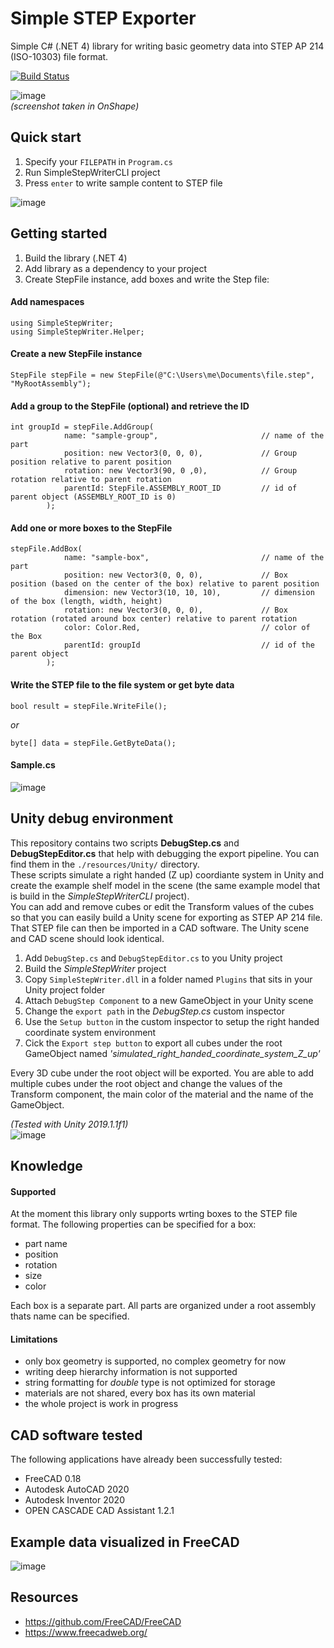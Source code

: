 # Simple STEP Exporter
Simple C# (.NET 4) library for writing basic geometry data into STEP AP 214 (ISO-10303) file format.

[![Build Status](https://travis-ci.com/fabianschl/simple-step-exporter.svg?branch=master)](https://travis-ci.com/fabianschl/simple-step-exporter)

![image](resources/workstation_OnShape_screenshot.JPG "shelf")   
_(screenshot taken in OnShape)_

## Quick start
1. Specify your `FILEPATH` in `Program.cs`
2. Run SimpleStepWriterCLI project
3. Press `enter` to write sample content to STEP file

![image](resources/step_writer_cli.gif "cli")  

## Getting started
1. Build the library (.NET 4)
2. Add library as a dependency to your project
3. Create StepFile instance, add boxes and write the Step file:


#### Add namespaces
```
using SimpleStepWriter;  
using SimpleStepWriter.Helper;  
```

#### Create a new StepFile instance
```
StepFile stepFile = new StepFile(@"C:\Users\me\Documents\file.step", "MyRootAssembly");  
```

#### Add a group to the StepFile (optional) and retrieve the ID
```
int groupId = stepFile.AddGroup(
            name: "sample-group",                       // name of the part
            position: new Vector3(0, 0, 0),             // Group position relative to parent position
            rotation: new Vector3(90, 0 ,0),            // Group rotation relative to parent rotation
            parentId: StepFile.ASSEMBLY_ROOT_ID         // id of parent object (ASSEMBLY_ROOT_ID is 0)
        );
```

#### Add one or more boxes to the StepFile
```
stepFile.AddBox(
            name: "sample-box",                         // name of the part
            position: new Vector3(0, 0, 0),             // Box position (based on the center of the box) relative to parent position 
            dimension: new Vector3(10, 10, 10),         // dimension of the box (length, width, height)
            rotation: new Vector3(0, 0, 0),             // Box rotation (rotated around box center) relative to parent rotation
            color: Color.Red,                           // color of the Box
            parentId: groupId                           // id of the parent object
        ); 
```

#### Write the STEP file to the file system or get byte data
```
bool result = stepFile.WriteFile();  
```
_or_ 
```
byte[] data = stepFile.GetByteData();
```

#### Sample.cs
![image](resources/sample_code_2.JPG "SampleCode")

## Unity debug environment

This repository contains two scripts __DebugStep.cs__ and __DebugStepEditor.cs__ that help with debugging the export pipeline. You can find them in the `./resources/Unity/` directory.  
These scripts simulate a right handed (Z up) coordiante system in Unity and create the example shelf model in the scene (the same example model that is build in the _SimpleStepWriterCLI_ project).  
You can add and remove cubes or edit the Transform values of the cubes so that you can easily build a Unity scene for exporting as STEP AP 214 file. That STEP file can then be imported in a CAD software. The Unity scene and CAD scene should look identical.  

1. Add `DebugStep.cs` and `DebugStepEditor.cs` to you Unity project
2. Build the _SimpleStepWriter_ project
3. Copy `SimpleStepWriter.dll` in a folder named `Plugins` that sits in your Unity project folder
4. Attach `DebugStep Component` to a new GameObject in your Unity scene
5. Change the `export path` in the _DebugStep.cs_ custom inspector
6. Use the `Setup button` in the custom inspector to setup the right handed coordinate system environment
7. Cick the `Export step button` to export all cubes under the root GameObject named _'simulated_right_handed_coordinate_system_Z_up'_ 

Every 3D cube under the root object will be exported. You are able to add multiple cubes under the root object and change the values of the Transform component, the main color of the material and the name of the GameObject.  

 _(Tested with Unity 2019.1.1f1)_    
![image](resources/debug_scripts.gif "unity")  

## Knowledge

#### Supported
At the moment this library only supports wrting boxes to the STEP file format. The following properties can be specified for a box:
* part name
* position
* rotation
* size
* color  

Each box is a separate part. All parts are organized under a root assembly thats name can be specified.

#### Limitations
* only box geometry is supported, no complex geometry for now  
* writing deep hierarchy information is not supported  
* string formatting for _double_ type is not optimized for storage   
* materials are not shared, every box has its own material  
* the whole project is work in progress  

## CAD software tested
The following applications have already been successfully tested:
* FreeCAD 0.18  
* Autodesk AutoCAD 2020  
* Autodesk Inventor 2020  
* OPEN CASCADE CAD Assistant 1.2.1  

## Example data visualized in FreeCAD
![image](resources/shelf_freecad_screenshot_3.JPG "FreeCAD")

## Resources
* https://github.com/FreeCAD/FreeCAD
* https://www.freecadweb.org/
